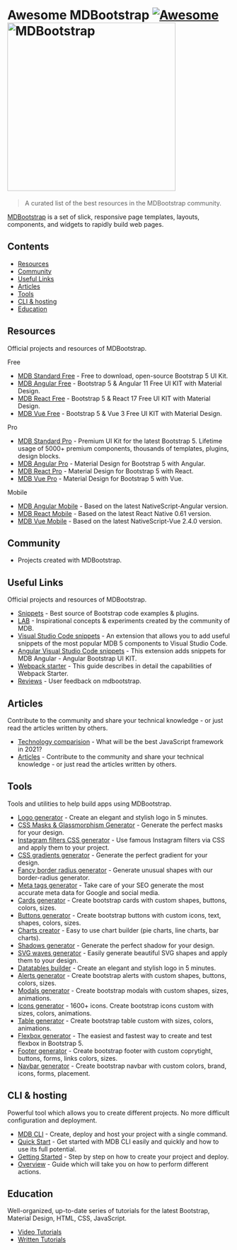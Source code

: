 # Awesome MDBootstrap [![Awesome](https://awesome.re/badge.svg)](https://github.com/sindresorhus/awesome) [<img src="https://mdbootstrap.com/img/Marketing/general/logo/huge/mdb.png" alt="MDBootstrap" width="380" />](https://mdbootstrap.com)

> A curated list of the best resources in the MDBootstrap community.

[MDBootstrap](https://github.com/mdbootstrap/mdb-ui-kit) is a set of slick, responsive page templates, layouts, components, and widgets to rapidly build web pages.

## Contents

- [Resources](#resources)
- [Community](#community)
- [Useful Links](#useful-links)
- [Articles](#articles)
- [Tools](#tools)
- [CLI & hosting](#cli--hosting)
- [Education](#education)

## Resources

Official projects and resources of MDBootstrap.

Free

- [MDB Standard Free](https://mdbootstrap.com/docs/standard/) - Free to download, open-source Bootstrap 5 UI Kit.
- [MDB Angular Free](https://mdbootstrap.com/docs/b5/angular/) - Bootstrap 5 & Angular 11 Free UI KIT with Material Design.
- [MDB React Free](https://mdbootstrap.com/docs/b5/react/) - Bootstrap 5 & React 17 Free UI KIT with Material Design.
- [MDB Vue Free](https://mdbootstrap.com/docs/b5/vue/) - Bootstrap 5 & Vue 3 Free UI KIT with Material Design.

Pro

- [MDB Standard Pro](https://mdbootstrap.com/docs/standard/pro/) - Premium UI Kit for the latest Bootstrap 5. Lifetime usage of 5000+ premium components, thousands of templates, plugins, design blocks.
- [MDB Angular Pro](https://mdbootstrap.com/docs/b5/angular/pro/) - Material Design for Bootstrap 5 with Angular.
- [MDB React Pro](https://mdbootstrap.com/docs/b5/react/pro/) - Material Design for Bootstrap 5 with React.
- [MDB Vue Pro](https://mdbootstrap.com/docs/b5/vue/pro/) - Material Design for Bootstrap 5 with Vue.

Mobile

- [MDB Angular Mobile](https://mdbootstrap.com/docs/angular/mobile/) - Based on the latest NativeScript-Angular version.
- [MDB React Mobile](https://mdbootstrap.com/docs/react/mobile/) - Based on the latest React Native 0.61 version.
- [MDB Vue Mobile](https://mdbootstrap.com/docs/vue/mobile/) - Based on the latest NativeScript-Vue 2.4.0 version.

## Community

- Projects created with MDBootstrap.

## Useful Links

Official projects and resources of MDBootstrap.

- [Snippets](https://mdbootstrap.com/snippets/) - Best source of Bootstrap code examples & plugins.
- [LAB](https://mdbootstrap.com/docs/standard/lab/) - Inspirational concepts & experiments created by the community of MDB.
- [Visual Studio Code snippets](https://github.com/mdbootstrap/MDB-VSCode-snippets) - An extension that allows you to add useful snippets of the most popular MDB 5 components to Visual Studio Code.
- [Angular Visual Studio Code snippets](https://github.com/mdbootstrap/mdb-angular-vscode-snippets) - This extension adds snippets for MDB Angular - Angular Bootstrap UI KIT.
- [Webpack starter](https://github.com/mdbootstrap/mdb-webpack-starter) - This guide describes in detail the capabilities of Webpack Starter.
- [Reviews](https://www.g2.com/products/material-design-for-bootstrap/reviews) - User feedback on mdbootstrap.

## Articles

Contribute to the community and share your technical knowledge - or just read the articles written by others.

- [Technology comparision](https://mdbootstrap.com/docs/technology-comparison/) - What will be the best JavaScript framework in 2021?
- [Articles](https://mdbootstrap.com/articles/) - Contribute to the community and share your technical knowledge - or just read the articles written by others.

## Tools

Tools and utilities to help build apps using MDBootstrap.

- [Logo generator](https://mdbootstrap.com/docs/standard/tools/design/logo-generator/) - Create an elegant and stylish logo in 5 minutes.
- [CSS Masks & Glassmorphism Generator](https://mdbootstrap.com/docs/standard/tools/design/masks/) - Generate the perfect masks for your design.
- [Instagram filters CSS generator](https://mdbootstrap.com/docs/standard/tools/design/instagram-filters/) - Use famous Instagram filters via CSS and apply them to your project.
- [CSS gradients generator](https://mdbootstrap.com/docs/standard/tools/design/gradients/) - Generate the perfect gradient for your design.
- [Fancy border radius generator](https://mdbootstrap.com/docs/standard/tools/design/fancy-border-radius/) - Generate unusual shapes with our border-radius generator.
- [Meta tags generator](https://mdbootstrap.com/docs/standard/tools/builders/meta-tags/) - Take care of your SEO generate the most accurate meta data for Google and social media.
- [Cards generator](https://mdbootstrap.com/docs/standard/tools/builders/cards/) - Create bootstrap cards with custom shapes, buttons, colors, sizes.
- [Buttons generator](https://mdbootstrap.com/docs/standard/tools/builders/buttons/) - Create bootstrap buttons with custom icons, text, shapes, colors, sizes.
- [Charts creator](https://mdbootstrap.com/docs/standard/tools/builders/charts/) - Easy to use chart builder (pie charts, line charts, bar charts).
- [Shadows generator](https://mdbootstrap.com/docs/standard/tools/design/shadows/) - Generate the perfect shadow for your design.
- [SVG waves generator](https://mdbootstrap.com/docs/standard/tools/design/waves/) - Easily generate beautiful SVG shapes and apply them to your design.
- [Datatables builder](https://mdbootstrap.com/docs/standard/tools/builders/datatables/) - Create an elegant and stylish logo in 5 minutes.
- [Alerts generator](https://mdbootstrap.com/docs/standard/tools/builders/alerts/) - Create bootstrap alerts with custom shapes, buttons, colors, sizes.
- [Modals generator](https://mdbootstrap.com/docs/standard/tools/builders/modals/) - Create bootstrap modals with custom shapes, sizes, animations.
- [Icons generator](https://mdbootstrap.com/docs/standard/tools/builders/icons/) - 1600+ icons. Create bootstrap icons custom with sizes, colors, animations.
- [Table generator](https://mdbootstrap.com/docs/standard/tools/builders/table/) - Create bootstrap table custom with sizes, colors, animations.
- [Flexbox generator](https://mdbootstrap.com/docs/standard/tools/builders/flexbox/) - The easiest and fastest way to create and test flexbox in Bootstrap 5.
- [Footer generator](https://mdbootstrap.com/docs/standard/tools/builders/footer/) - Create bootstrap footer with custom coprytight, buttons, forms, links colors, sizes.
- [Navbar generator](https://mdbootstrap.com/docs/standard/tools/builders/navbar/) - Create bootstrap navbar with custom colors, brand, icons, forms, placement.

## CLI & hosting

Powerful tool which allows you to create different projects. No more difficult configuration and deployment.

- [MDB CLI](https://mdbootstrap.com/docs/standard/cli/) - Create, deploy and host your project with a single command.
- [Quick Start](https://mdbootstrap.com/docs/standard/cli/quick-start/) - Get started with MDB CLI easily and quickly and how to use its full potential.
- [Getting Started](https://mdbootstrap.com/docs/standard/cli/getting-started/) - Step by step on how to create your project and deploy.
- [Overview](https://mdbootstrap.com/docs/standard/cli/overview/) - Guide which will take you on how to perform different actions.

## Education

Well-organized, up-to-date series of tutorials for the latest Bootstrap, Material Design, HTML, CSS, JavaScript.

- [Video Tutorials](https://www.youtube.com/channel/UC5CF7mLQZhvx8O5GODZAhdA)
- [Written Tutorials](https://mdbootstrap.com/docs/standard/getting-started/)
